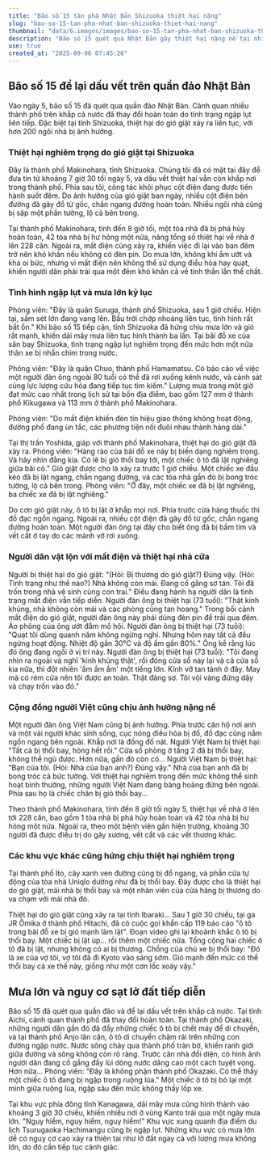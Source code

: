 ```yaml
---
title: "Bão số 15 tàn phá Nhật Bản Shizuoka thiệt hại nặng"
slug: "bao-so-15-tan-pha-nhat-ban-shizuoka-thiet-hai-nang"
thumbnail: "data/6.images/images/bao-so-15-tan-pha-nhat-ban-shizuoka-thiet-hai-nang.webp"
description: "Bão số 15 quét qua Nhật Bản gây thiệt hại nặng nề tại nhiều tỉnh, đặc biệt là Shizuoka với hơn 200 ngôi nhà bị phá hủy do gió giật, ngập lụt lan rộng. Người dân, bao gồm cả cộng đồng người Việt, đang đối mặt với khó khăn."
use: true
created_at: "2025-09-06 07:45:26"
---
```


## Bão số 15 để lại dấu vết trên quần đảo Nhật Bản

Vào ngày 5, bão số 15 đã quét qua quần đảo Nhật Bản. Cảnh quan nhiều thành phố trên khắp cả nước đã thay đổi hoàn toàn do tình trạng ngập lụt liên tiếp. Đặc biệt tại tỉnh Shizuoka, thiệt hại do gió giật xảy ra liên tục, với hơn 200 ngôi nhà bị ảnh hưởng.

### Thiệt hại nghiêm trọng do gió giật tại Shizuoka

Đây là thành phố Makinohara, tỉnh Shizuoka. Chúng tôi đã có mặt tại đây để đưa tin từ khoảng 7 giờ 30 tối ngày 5, và dấu vết thiệt hại vẫn còn khắp nơi trong thành phố. Phía sau tôi, công tác khôi phục cột điện đang được tiến hành suốt đêm. Do ảnh hưởng của gió giật ban ngày, nhiều cột điện bên đường đã gãy đổ từ gốc, chắn ngang đường hoàn toàn. Nhiều ngôi nhà cũng bị sập một phần tường, lộ cả bên trong.

Tại thành phố Makinohara, tính đến 8 giờ tối, một tòa nhà đã bị phá hủy hoàn toàn, 42 tòa nhà bị hư hỏng một nửa, nâng tổng số thiệt hại về nhà ở lên 228 căn. Ngoài ra, mất điện cũng xảy ra, khiến việc đi lại vào ban đêm trở nên khó khăn nếu không có đèn pin. Do mưa lớn, không khí ẩm ướt và khá oi bức, nhưng vì mất điện nên không thể sử dụng điều hòa hay quạt, khiến người dân phải trải qua một đêm khó khăn cả về tinh thần lẫn thể chất.

### Tình hình ngập lụt và mưa lớn kỷ lục

Phóng viên: "Đây là quận Suruga, thành phố Shizuoka, sau 1 giờ chiều. Hiện tại, sấm sét lớn đang vang lên. Bầu trời chớp nhoáng liên tục, tình hình rất bất ổn." Khi bão số 15 tiếp cận, tỉnh Shizuoka đã hứng chịu mưa lớn và gió rất mạnh, khiến dải mây mưa liên tục hình thành ba lần. Tại bãi đỗ xe của sân bay Shizuoka, tình trạng ngập lụt nghiêm trọng đến mức hơn một nửa thân xe bị nhấn chìm trong nước.

Phóng viên: "Đây là quận Chuo, thành phố Hamamatsu. Có báo cáo về việc một người đàn ông ngoài 80 tuổi có thể đã rơi xuống kênh nước, và cảnh sát cùng lực lượng cứu hỏa đang tiếp tục tìm kiếm." Lượng mưa trong một giờ đạt mức cao nhất trong lịch sử tại bốn địa điểm, bao gồm 127 mm ở thành phố Kikugawa và 113 mm ở thành phố Makinohara.

Phóng viên: "Do mất điện khiến đèn tín hiệu giao thông không hoạt động, đường phố đang ùn tắc, các phương tiện nối đuôi nhau thành hàng dài."

Tại thị trấn Yoshida, giáp với thành phố Makinohara, thiệt hại do gió giật đã xảy ra. Phóng viên: "Hàng rào của bãi đỗ xe này bị biến dạng nghiêm trọng. Và hãy nhìn đằng kia. Có lẽ bị gió thổi bay tới, một chiếc ô tô đã lật nghiêng giữa bãi cỏ." Gió giật được cho là xảy ra trước 1 giờ chiều. Một chiếc xe đầu kéo đã bị lật ngang, chắn ngang đường, và các tòa nhà gần đó bị bong tróc tường, lộ cả bên trong. Phóng viên: "Ở đây, một chiếc xe đã bị lật nghiêng, ba chiếc xe đã bị lật nghiêng."

Do cơn gió giật này, ô tô bị lật ở khắp mọi nơi. Phía trước cửa hàng thuốc thì đồ đạc ngổn ngang. Ngoài ra, nhiều cột điện đã gãy đổ từ gốc, chắn ngang đường hoàn toàn. Một người đàn ông tại đây cho biết ông đã bị bầm tím và vết cắt ở tay do các mảnh vỡ rơi xuống.

### Người dân vật lộn với mất điện và thiệt hại nhà cửa

Người bị thiệt hại do gió giật: "(Hỏi: Bị thương do gió giật?) Đúng vậy. (Hỏi: Tình trạng như thế nào?) Nhà không còn mái. Đang cố gắng sơ tán. Tôi đã trốn trong nhà vệ sinh cùng con trai." Điều đang hành hạ người dân là tình trạng mất điện vẫn tiếp diễn. Người đàn ông bị thiệt hại (73 tuổi): "Thật kinh khủng, nhà không còn mái và các phòng cũng tan hoang." Trong bối cảnh mất điện do gió giật, người đàn ông này phải dùng đèn pin để trải qua đêm. Áo phông của ông ướt đẫm mồ hôi. Người đàn ông bị thiệt hại (73 tuổi): "Quạt tôi dùng quanh năm không ngừng nghỉ. Nhưng hôm nay tất cả đều ngừng hoạt động. Nhiệt độ gần 30℃ và độ ẩm gần 80%." Ông kể rằng lúc đó ông đang ngồi ở vị trí này. Người đàn ông bị thiệt hại (73 tuổi): "Tôi đang nhìn ra ngoài và nghĩ 'kinh khủng thật', rồi đóng cửa sổ này lại và cả cửa sổ kia nữa, thì đột nhiên 'ầm ầm ầm' một tiếng lớn. Kính vỡ tan tành ở đây. May mà có rèm cửa nên tôi được an toàn. Thật đáng sợ. Tôi vội vàng đứng dậy và chạy trốn vào đó."

### Cộng đồng người Việt cũng chịu ảnh hưởng nặng nề

Một người đàn ông Việt Nam cũng bị ảnh hưởng. Phía trước căn hộ nơi anh và một vài người khác sinh sống, cục nóng điều hòa bị đổ, đồ đạc cũng nằm ngổn ngang bên ngoài. Khắp nơi là đống đổ nát. Người Việt Nam bị thiệt hại: "Tất cả bị thổi bay, hỏng hết rồi." Cửa sổ phòng ở tầng 2 đã bị thổi bay, không thể ngủ được. Hơn nữa, gần đó còn có... Người Việt Nam bị thiệt hại: "Bạn của tôi. (Hỏi: Nhà của bạn anh?) Đúng vậy." Nhà của bạn anh đã bị bong tróc cả bức tường. Với thiệt hại nghiêm trọng đến mức không thể sinh hoạt bình thường, những người Việt Nam đang bàng hoàng đứng bên ngoài. Phía sau họ là chiếc chăn bị gió thổi bay...

Theo thành phố Makinohara, tính đến 8 giờ tối ngày 5, thiệt hại về nhà ở lên tới 228 căn, bao gồm 1 tòa nhà bị phá hủy hoàn toàn và 42 tòa nhà bị hư hỏng một nửa. Ngoài ra, theo một bệnh viện gần hiện trường, khoảng 30 người đã được điều trị do gãy xương, vết cắt và các vết thương khác.

### Các khu vực khác cũng hứng chịu thiệt hại nghiêm trọng

Tại thành phố Ito, cây xanh ven đường cũng bị đổ ngang, và phần cửa tự động của tòa nhà Uniqlo dường như đã bị thổi bay. Đây được cho là thiệt hại do gió giật, mái nhà bị thổi bay và một nhân viên của cửa hàng bị thương do va chạm với mái nhà đó.

Thiệt hại do gió giật cũng xảy ra tại tỉnh Ibaraki... Sau 1 giờ 30 chiều, tại ga JR Ōmika ở thành phố Hitachi, đã có cuộc gọi khẩn cấp 119 báo cáo "ô tô trong bãi đỗ xe bị gió mạnh làm lật". Đoạn video ghi lại khoảnh khắc ô tô bị thổi bay. Một chiếc bị lật úp... rồi thêm một chiếc nữa. Tổng cộng hai chiếc ô tô đã bị lật, nhưng không có ai bị thương. Chồng của chủ xe bị thổi bay: "Đó là xe của vợ tôi, vợ tôi đã đi Kyoto vào sáng sớm. Gió mạnh đến mức có thể thổi bay cả xe thế này, giống như một cơn lốc xoáy vậy."

## Mưa lớn và nguy cơ sạt lở đất tiếp diễn

Bão số 15 đã quét qua quần đảo và để lại dấu vết trên khắp cả nước. Tại tỉnh Aichi, cảnh quan thành phố đã thay đổi hoàn toàn. Tại thành phố Okazaki, những người dân gần đó đã đẩy những chiếc ô tô bị chết máy để di chuyển, và tại thành phố Anjo lân cận, ô tô di chuyển chậm rãi trên những con đường ngập nước. Nước sông chảy qua thành phố tràn bờ, khiến ranh giới giữa đường và sông không còn rõ ràng. Trước căn nhà đối diện, có hình ảnh người dân đang cố gắng đẩy lùi dòng nước dâng cao một cách tuyệt vọng. Hơn nữa... Phóng viên: "Đây là không phận thành phố Okazaki. Có thể thấy một chiếc ô tô đang bị ngập trong ruộng lúa." Một chiếc ô tô bị bỏ lại một mình giữa ruộng lúa, ngập sâu đến mức không thấy lốp xe.

Tại khu vực phía đông tỉnh Kanagawa, dải mây mưa cũng hình thành vào khoảng 3 giờ 30 chiều, khiến nhiều nơi ở vùng Kanto trải qua một ngày mưa lớn. "Nguy hiểm, nguy hiểm, nguy hiểm!" Khu vực xung quanh địa điểm du lịch Tsurugaoka Hachimangu cũng bị ngập lụt. Những khu vực có mưa lớn dễ có nguy cơ cao xảy ra thiên tai như lở đất ngay cả với lượng mưa không lớn, do đó cần tiếp tục cảnh giác.